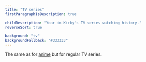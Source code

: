 ```yaml
---
title: "TV series"
firstParagraphIsDescription: true

childDescription: "Year in Kirby's TV series watching history."
reverseSort: true

background: "tv"
backgroundFallback: "#333333"
---
```


The same as for [anime] but for regular TV series.

[anime]: ../anime/
